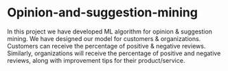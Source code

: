 # Opinion-and-suggestion-mining
In this project we have developed ML algorithm for opinion &amp; suggestion mining. We have designed our model for customers &amp; organizations. Customers can receive the percentage of positive &amp; negative reviews. Similarly, organizations will receive the percentage of positive and negative reviews, along with improvement tips for their product/service.
